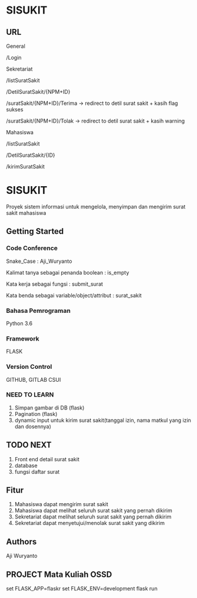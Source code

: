 # SISUKIT

## URL  
General

/Login

Sekretariat

/listSuratSakit

/DetilSuratSakit/{NPM+ID}

/suratSakit/{NPM+ID}/Terima -> redirect to detil surat sakit + kasih flag sukses

/suratSakit/{NPM+ID}/Tolak -> redirect to detil surat sakit + kasih warning

Mahasiswa

/listSuratSakit

/DetilSuratSakit/{ID}

/kirimSuratSakit

# SISUKIT

Proyek sistem informasi untuk mengelola, menyimpan dan mengirim surat sakit mahasiswa

## Getting Started

### Code Conference

Snake_Case : Aji_Wuryanto

Kalimat tanya sebagai penanda boolean : is_empty

Kata kerja sebagai fungsi : submit_surat

Kata benda sebagai variable/object/attribut : surat_sakit

### Bahasa Pemrograman

Python 3.6

### Framework

FLASK

### Version Control

GITHUB, GITLAB CSUI

### NEED TO LEARN

1. Simpan gambar di DB (flask)
2. Pagination (flask)
3. dynamic input untuk kirim surat sakit(tanggal izin, nama matkul yang izin dan dosennya)

## TODO NEXT
1. Front end detail surat sakit
2. database
3. fungsi daftar surat


## Fitur

1. Mahasiswa dapat mengirim surat sakit
2. Mahasiswa dapat melihat seluruh surat sakit yang pernah dikirim
3. Sekretariat dapat melihat seluruh surat sakit yang pernah dikirim
4. Sekretariat dapat menyetujui/menolak surat sakit yang dikirim

## Authors

Aji Wuryanto

## PROJECT Mata Kuliah OSSD


set FLASK_APP=flaskr
set FLASK_ENV=development
flask run